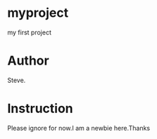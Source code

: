 # myproject
my first project

# Author
Steve.
# Instruction
Please ignore for now.I am a newbie here.Thanks

